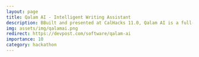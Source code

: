 ```yaml
---
layout: page
title: Qalam AI - Intelligent Writing Assistant
description: BBuilt and presented at CalHacks 11.0, Qalam AI is a full-stack writing assistant developed using Python, Reflex, and SingleStore, with a custom pipeline featuring three Groq-hosted LLMs for entity detection, story summarization, and prompt generation with voice integration via Cortesia.
img: assets/img/qalamai.png
redirect: https://devpost.com/software/qalam-ai
importance: 10
category: hackathon
---
```

